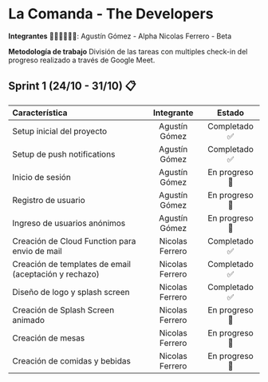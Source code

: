 # La Comanda - The Developers



**Integrantes** 👨🏻‍💻👨🏻‍💻:
Agustín Gómez - Alpha
Nicolas Ferrero - Beta

**Metodología de trabajo**
División de las tareas con multiples check-in del progreso realizado a través de Google Meet.

## Sprint 1 (24/10 - 31/10) 📋
| Característica | Integrante | Estado |
|:--|:--:|:--:|
| Setup inicial del proyecto | Agustín Gómez | Completado ✅ |
| Setup de push notifications | Agustín Gómez | Completado ✅ |
| Inicio de sesión | Agustín Gómez | En progreso 🚧 |
| Registro de usuario | Agustín Gómez | En progreso 🚧 |
| Ingreso de usuarios anónimos | Agustín Gómez | En progreso 🚧 |
| Creación de Cloud Function para envio de mail | Nicolas Ferrero | Completado ✅ |
| Creación de templates de email (aceptación y rechazo) | Nicolas Ferrero | Completado ✅ |
| Diseño de logo y splash screen | Nicolas Ferrero | Completado ✅  |
| Creación de Splash Screen animado | Nicolas Ferrero | En progreso 🚧  |
| Creación de mesas | Nicolas Ferrero | En progreso 🚧  |
| Creación de comidas y bebidas | Nicolas Ferrero | En progreso 🚧  |

